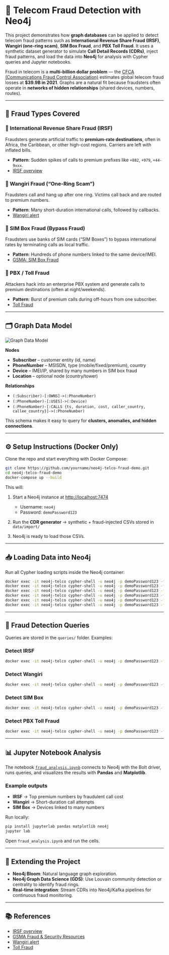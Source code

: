 # 📡 Telecom Fraud Detection with Neo4j

This project demonstrates how **graph databases** can be applied to detect telecom fraud patterns such as **International Revenue Share Fraud (IRSF)**, **Wangiri (one-ring scam)**, **SIM Box Fraud**, and **PBX Toll Fraud**.
It uses a synthetic dataset generator to simulate **Call Detail Records (CDRs)**, inject fraud patterns, and load the data into **Neo4j** for analysis with Cypher queries and Jupyter notebooks.

Fraud in telecom is a **multi-billion dollar problem** — the [CFCA (Communications Fraud Control Association)](https://cfca.org/fraudloss/) estimates global telecom fraud losses at **$39.9B in 2021**.
Graphs are a natural fit because fraudsters often operate in **networks of hidden relationships** (shared devices, numbers, routes).

---

## 🚨 Fraud Types Covered

### 🔹 International Revenue Share Fraud (IRSF)

Fraudsters generate artificial traffic to **premium-rate destinations**, often in Africa, the Caribbean, or other high-cost regions. Carriers are left with inflated bills.

* **Pattern**: Sudden spikes of calls to premium prefixes like `+882`, `+979`, `+44-9xxx`.
* [IRSF overview](https://www.akamai.com/blog/security/understanding-international-revenue-share-fraud#:~:text=Executive%20summary,What%20is%20IRSF?)

### 🔹 Wangiri Fraud (“One-Ring Scam”)

Fraudsters call and hang up after one ring. Victims call back and are routed to premium numbers.

* **Pattern**: Many short-duration international calls, followed by callbacks.
* [Wangiri alert](https://seon.io/resources/dictionary/wangiri-scam-fraud/)

### 🔹 SIM Box Fraud (Bypass Fraud)

Fraudsters use banks of SIM cards (“SIM Boxes”) to bypass international rates by terminating calls as local traffic.

* **Pattern**: Hundreds of phone numbers linked to the same device/IMEI.
* [GSMA: SIM Box Fraud](https://www.subex.com/blog/simbox-fraud-challenges-and-ai-powered-solutions-for-telecom-operators/)

### 🔹 PBX / Toll Fraud

Attackers hack into an enterprise PBX system and generate calls to premium destinations (often at night/weekends).

* **Pattern**: Burst of premium calls during off-hours from one subscriber.
* [Toll Fraud](https://xorcom.com/choosing-the-wrong-ip-pbx-can-cost-you-in-toll-fraud/)

---

## 🗂 Graph Data Model

![Graph Data Model](neo4j_telco_fraud_model.png)

**Nodes**

* **Subscriber** – customer entity (id, name)
* **PhoneNumber** – MSISDN, type (mobile/fixed/premium), country
* **Device** – IMEI/IP, shared by many numbers in SIM box fraud
* **Location** – optional node (country/tower)

**Relationships**

* `(:Subscriber)-[:OWNS]->(:PhoneNumber)`
* `(:PhoneNumber)-[:USES]->(:Device)`
* `(:PhoneNumber)-[:CALLS {ts, duration, cost, caller_country, callee_country}]->(:PhoneNumber)`

This schema makes it easy to query for **clusters, anomalies, and hidden connections**.

---

## ⚙️ Setup Instructions (Docker Only)

Clone the repo and start everything with Docker Compose:

```bash
git clone https://github.com/yourname/neo4j-telco-fraud-demo.git
cd neo4j-telco-fraud-demo
docker-compose up --build
```

This will:

1. Start a Neo4j instance at [http://localhost:7474](http://localhost:7474)

   * Username: `neo4j`
   * Password: `demoPassword123`
2. Run the **CDR generator** → synthetic + fraud-injected CSVs stored in `data/import/`
3. Neo4j is ready to load those CSVs.

---

## 📥 Loading Data into Neo4j

Run all Cypher loading scripts inside the Neo4j container:

```bash
docker exec -it neo4j-telco cypher-shell -u neo4j -p demoPassword123 -f /load_cypher/00_constraints.cypher
docker exec -it neo4j-telco cypher-shell -u neo4j -p demoPassword123 -f /load_cypher/10_load_subscribers.cypher
docker exec -it neo4j-telco cypher-shell -u neo4j -p demoPassword123 -f /load_cypher/20_load_numbers.cypher
docker exec -it neo4j-telco cypher-shell -u neo4j -p demoPassword123 -f /load_cypher/30_load_devices.cypher
docker exec -it neo4j-telco cypher-shell -u neo4j -p demoPassword123 -f /load_cypher/40_load_cdrs.cypher
docker exec -it neo4j-telco cypher-shell -u neo4j -p demoPassword123 -f /load_cypher/50_link_numbers_devices.cypher
```

---

## 🔎 Fraud Detection Queries

Queries are stored in the `queries/` folder. Examples:

### Detect IRSF

```bash
docker exec -it neo4j-telco cypher-shell -u neo4j -p demoPassword123 -f /queries/10_detect_irsf.cypher
```

### Detect Wangiri

```bash
docker exec -it neo4j-telco cypher-shell -u neo4j -p demoPassword123 -f /queries/20_detect_wangiri.cypher
```

### Detect SIM Box

```bash
docker exec -it neo4j-telco cypher-shell -u neo4j -p demoPassword123 -f /queries/30_detect_simbox.cypher
```

### Detect PBX Toll Fraud

```bash
docker exec -it neo4j-telco cypher-shell -u neo4j -p demoPassword123 -f /queries/40_detect_pbx_tollfraud.cypher
```

---

## 📊 Jupyter Notebook Analysis

The notebook [`fraud_analysis.ipynb`](fraud_analysis.ipynb) connects to Neo4j with the Bolt driver, runs queries, and visualizes the results with **Pandas** and **Matplotlib**.

### Example outputs

* **IRSF** → Top premium numbers by fraudulent call cost
* **Wangiri** → Short-duration call attempts
* **SIM Box** → Devices linked to many numbers

Run locally:

```bash
pip install jupyterlab pandas matplotlib neo4j
jupyter lab
```

Open `fraud_analysis.ipynb` and run the cells.

---

## 🚀 Extending the Project

* **Neo4j Bloom**: Natural language graph exploration.
* **Neo4j Graph Data Science (GDS)**: Use Louvain community detection or centrality to identify fraud rings.
* **Real-time integration**: Stream CDRs into Neo4j/Kafka pipelines for continuous fraud monitoring.

---

## 📚 References

* [IRSF overview](https://www.akamai.com/blog/security/understanding-international-revenue-share-fraud#:~:text=Executive%20summary,What%20is%20IRSF?)
* [GSMA Fraud & Security Resources](https://www.gsma.com/security/)
* [Wangiri alert](https://seon.io/resources/dictionary/wangiri-scam-fraud/)
* [Toll Fraud](https://xorcom.com/choosing-the-wrong-ip-pbx-can-cost-you-in-toll-fraud/)
